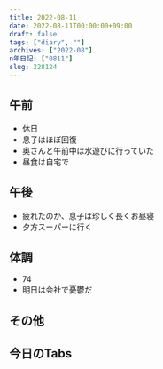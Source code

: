 ```yaml
---
title: 2022-08-11
date: 2022-08-11T00:00:00+09:00
draft: false
tags: ["diary", ""]
archives: ["2022-08"]
n年日記: ["0811"]
slug: 228124
---
```

## 午前
- 休日
- 息子はほぼ回復
- 奥さんと午前中は水遊びに行っていた
- 昼食は自宅で
## 午後
- 疲れたのか、息子は珍しく長くお昼寝
- 夕方スーパーに行く
## 体調
- 74
- 明日は会社で憂鬱だ
## その他
## 今日のTabs